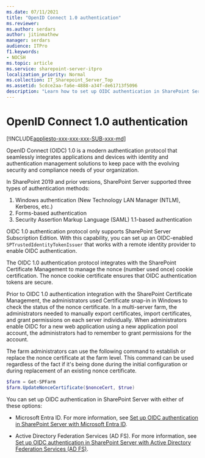 ```yaml
---
ms.date: 07/11/2021
title: "OpenID Connect 1.0 authentication"
ms.reviewer: 
ms.author: serdars
author: jitinmathew
manager: serdars
audience: ITPro
f1.keywords:
- NOCSH
ms.topic: article
ms.service: sharepoint-server-itpro
localization_priority: Normal
ms.collection: IT_Sharepoint_Server_Top
ms.assetid: 5cdce2aa-fa6e-4888-a34f-de61713f5096
description: "Learn how to set up OIDC authentication in SharePoint Server."
---
```


# OpenID Connect 1.0 authentication

[!INCLUDE[appliesto-xxx-xxx-xxx-SUB-xxx-md](../includes/appliesto-xxx-xxx-xxx-SUB-xxx-md.md)]

OpenID Connect (OIDC) 1.0 is a modern authentication protocol that seamlessly integrates applications and devices with identity and authentication management solutions to keep pace with the evolving security and compliance needs of your organization.

In SharePoint 2019 and prior versions, SharePoint Server supported three types of authentication methods:

1. Windows authentication (New Technology LAN Manager (NTLM), Kerberos, etc.)
2. Forms-based authentication
3. Security Assertion Markup Language (SAML) 1.1-based authentication

OIDC 1.0 authentication protocol only supports SharePoint Server Subscription Edition. With this capability, you can set up an OIDC-enabled `SPTrustedIdentityTokenIssuer` that works with a remote identity provider to enable OIDC authentication.

The OIDC 1.0 authentication protocol integrates with the SharePoint Certificate Management to manage the nonce (number used once) cookie certification. The nonce cookie certificate ensures that OIDC authentication tokens are secure.

Prior to OIDC 1.0 authentication integration with the SharePoint Certificate Management, the administrators used Certificate snap-in in Windows to check the status of the nonce certificate. In a multi-server farm, the administrators needed to manually export certificates, import certificates, and grant permissions on each server individually. When administrators enable OIDC for a new web application using a new application pool account, the administrators had to remember to grant permissions for the account.

The farm administrators can use the following command to establish or replace the nonce certificate at the farm level. This command can be used regardless of the fact if it's being done during the initial configuration or during replacement of an existing nonce certificate.

```powershell
$farm = Get-SPFarm 
$farm.UpdateNonceCertificate($nonceCert, $true)
```

You can set up OIDC authentication in SharePoint Server with either of these options:

- Microsoft Entra ID. For more information, see [Set up OIDC authentication in SharePoint Server with Microsoft Entra ID](set-up-oidc-auth-in-sharepoint-server-with-msaad.md).

- Active Directory Federation Services (AD FS). For more information, see [Set up OIDC authentication in SharePoint Server with Active Directory Federation Services (AD FS)](set-up-oidc-auth-in-sharepoint-server-with-adfs.md).
